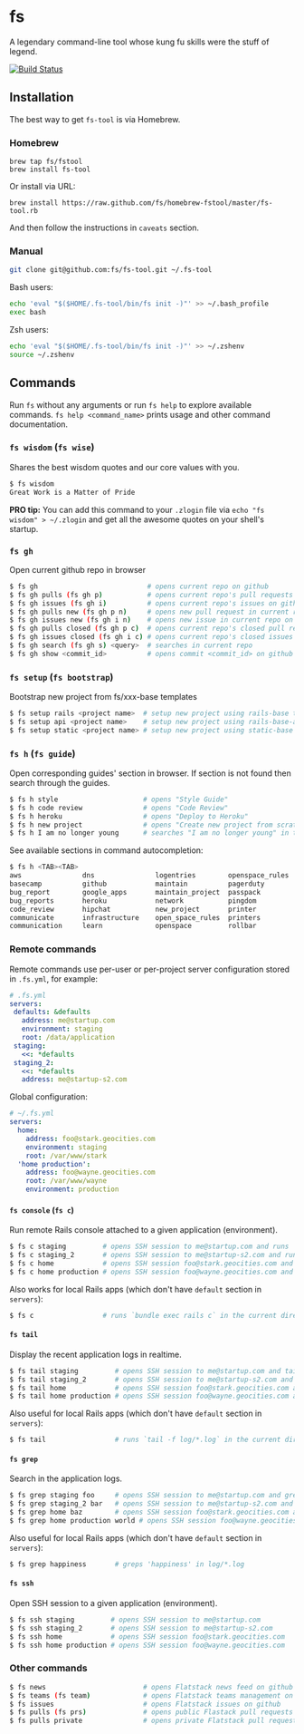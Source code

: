fs
==========================================================================

A legendary command-line tool whose kung fu skills were the stuff of legend.

[![Build Status](https://travis-ci.org/fs/fs-tool.png?branch=master)](https://travis-ci.org/fs/fs-tool)

## Installation

The best way to get `fs-tool` is via Homebrew.

### Homebrew

```shell
brew tap fs/fstool
brew install fs-tool
```

Or install via URL:

```
brew install https://raw.github.com/fs/homebrew-fstool/master/fs-tool.rb
```

And then follow the instructions in `caveats` section.

### Manual

```bash
git clone git@github.com:fs/fs-tool.git ~/.fs-tool
```

Bash users:

```bash
echo 'eval "$($HOME/.fs-tool/bin/fs init -)"' >> ~/.bash_profile
exec bash
```

Zsh users:

```bash
echo 'eval "$($HOME/.fs-tool/bin/fs init -)"' >> ~/.zshenv
source ~/.zshenv
```


## Commands

Run `fs` without any arguments or run `fs help` to explore available commands.
`fs help <command_name>` prints usage and other command documentation.

### `fs wisdom` (`fs wise`)

Shares the best wisdom quotes and our core values with you.

```bash
$ fs wisdom
Great Work is a Matter of Pride
```

**PRO tip:** You can add this command to your `.zlogin` file via `echo "fs wisdom" > ~/.zlogin` and get all the awesome quotes on your shell's startup.

### `fs gh`

Open current github repo in browser

```bash
$ fs gh                           # opens current repo on github
$ fs gh pulls (fs gh p)           # opens current repo's pull requests on github
$ fs gh issues (fs gh i)          # opens current repo's issues on github
$ fs gh pulls new (fs gh p n)     # opens new pull request in current repo on github
$ fs gh issues new (fs gh i n)    # opens new issue in current repo on github
$ fs gh pulls closed (fs gh p c)  # opens current repo's closed pull requests on github
$ fs gh issues closed (fs gh i c) # opens current repo's closed issues on github
$ fs gh search (fs gh s) <query>  # searches in current repo
$ fs gh show <commit_id>          # opens commit <commit_id> on github
```

### `fs setup` (`fs bootstrap`)

Bootstrap new project from fs/xxx-base templates

```bash
$ fs setup rails <project name>  # setup new project using rails-base template
$ fs setup api <project name>    # setup new project using rails-base-api template
$ fs setup static <project name> # setup new project using static-base template
```

### `fs h` (`fs guide`)

Open corresponding guides' section in browser. If section is not found
then search through the guides.


```bash
$ fs h style                     # opens "Style Guide"
$ fs h code review               # opens "Code Review"
$ fs h heroku                    # opens "Deploy to Heroku"
$ fs h new project               # opens "Create new project from scratch"
$ fs h I am no longer young      # searches "I am no longer young" in the guides
```

See available sections in command autocompletion:

```bash
$ fs h <TAB><TAB>
aws               dns               logentries        openspace_rules   semaphore
basecamp          github            maintain          pagerduty         style
bug_report        google_apps       maintain_project  passpack          style_guide
bug_reports       heroku            network           pingdom           workflow
code_review       hipchat           new_project       printer
communicate       infrastructure    open_space_rules  printers
communication     learn             openspace         rollbar
```

### Remote commands

Remote commands use per-user or per-project server configuration
stored in `.fs.yml`, for example:

```yaml
# .fs.yml
servers:
 defaults: &defaults
   address: me@startup.com
   environment: staging
   root: /data/application
 staging:
   <<: *defaults
 staging_2:
   <<: *defaults
   address: me@startup-s2.com
```

Global configuration:

```yaml
# ~/.fs.yml
servers:
  home:
    address: foo@stark.geocities.com
    environment: staging
    root: /var/www/stark
  'home production':
    address: foo@wayne.geocities.com
    root: /var/www/wayne
    environment: production
```

#### `fs console` (`fs c`)

Run remote Rails console attached to a given application (environment).

```bash
$ fs c staging         # opens SSH session to me@startup.com and runs `rails c` in app root
$ fs c staging_2       # opens SSH session to me@startup-s2.com and runs `rails c` in app root
$ fs c home            # opens SSH session foo@stark.geocities.com and runs `rails c` in app root
$ fs c home production # opens SSH session foo@wayne.geocities.com and runs `rails c` in app root
```

Also works for local Rails apps (which don't have `default` section in `servers`):

```bash
$ fs c                 # runs `bundle exec rails c` in the current directory
```

#### `fs tail`

Display the recent application logs in realtime.

```bash
$ fs tail staging         # opens SSH session to me@startup.com and tails application log
$ fs tail staging_2       # opens SSH session to me@startup-s2.com and tails application log
$ fs tail home            # opens SSH session foo@stark.geocities.com and tails application log
$ fs tail home production # opens SSH session foo@wayne.geocities.com and tails application log
```

Also useful for local Rails apps (which don't have `default` section in `servers`):

```bash
$ fs tail                 # runs `tail -f log/*.log` in the current directory
```

#### `fs grep`

Search in the application logs.

```bash
$ fs grep staging foo     # opens SSH session to me@startup.com and greps 'foo' in application log
$ fs grep staging_2 bar   # opens SSH session to me@startup-s2.com and greps 'bar' in application log
$ fs grep home baz        # opens SSH session foo@stark.geocities.com and greps 'baz' in application log
$ fs grep home production world # opens SSH session foo@wayne.geocities.com and greps 'world' in application log
```

Also useful for local Rails apps (which don't have `default` section in `servers`):

```bash
$ fs grep happiness       # greps 'happiness' in log/*.log
```


#### `fs ssh`

Open SSH session to a given application (environment).

```bash
$ fs ssh staging         # opens SSH session to me@startup.com
$ fs ssh staging_2       # opens SSH session to me@startup-s2.com
$ fs ssh home            # opens SSH session foo@stark.geocities.com
$ fs ssh home production # opens SSH session foo@wayne.geocities.com
```

### Other commands

```bash
$ fs news                        # opens Flatstack news feed on github
$ fs teams (fs team)             # opens Flatstack teams management on github
$ fs issues                      # opens Flatstack issues on github
$ fs pulls (fs prs)              # opens public Flastack pull requests on github
$ fs pulls private               # opens private Flatstack pull requests on github
```
